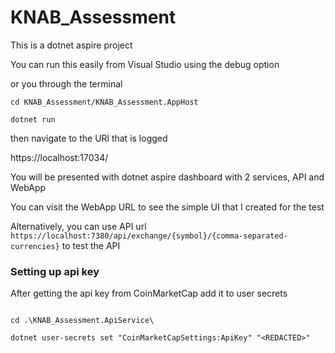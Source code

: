 # KNAB_Assessment

This is a dotnet aspire project

You can run this easily from Visual Studio using the debug option

or you through the terminal

```
cd KNAB_Assessment/KNAB_Assessment.AppHost

dotnet run

```

then navigate to the URl that is logged

https://localhost:17034/


You will be presented with dotnet aspire dashboard with 2 services, API and WebApp

You can visit the WebApp URL to see the simple UI that I created for the test

Alternatively, you can use API url `https://localhost:7380/api/exchange/{symbol}/{comma-separated-currencies}` to test the API

### Setting up api key

After getting the api key from CoinMarketCap add it to user secrets

```

cd .\KNAB_Assessment.ApiService\

dotnet user-secrets set "CoinMarketCapSettings:ApiKey" "<REDACTED>"

```